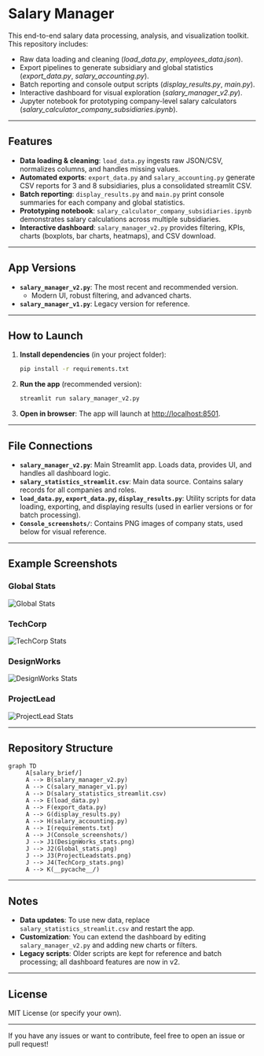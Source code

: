 # Salary Manager

This end-to-end salary data processing, analysis, and visualization toolkit. This repository includes:
  - Raw data loading and cleaning (_load_data.py_, _employees_data.json_).  
  - Export pipelines to generate subsidiary and global statistics (_export_data.py_, _salary_accounting.py_).  
  - Batch reporting and console output scripts (_display_results.py_, _main.py_).  
  - Interactive dashboard for visual exploration (_salary_manager_v2.py_).  
  - Jupyter notebook for prototyping company-level salary calculators (_salary_calculator_company_subsidiaries.ipynb_).

---

## Features

- **Data loading & cleaning**: `load_data.py` ingests raw JSON/CSV, normalizes columns, and handles missing values.
- **Automated exports**: `export_data.py` and `salary_accounting.py` generate CSV reports for 3 and 8 subsidiaries, plus a consolidated streamlit CSV.
- **Batch reporting**: `display_results.py` and `main.py` print console summaries for each company and global statistics.
- **Prototyping notebook**: `salary_calculator_company_subsidiaries.ipynb` demonstrates salary calculations across multiple subsidiaries.
- **Interactive dashboard**: `salary_manager_v2.py` provides filtering, KPIs, charts (boxplots, bar charts, heatmaps), and CSV download.

---

## App Versions

- **`salary_manager_v2.py`**: The most recent and recommended version.  
  - Modern UI, robust filtering, and advanced charts.
- **`salary_manager_v1.py`**: Legacy version for reference.

---

## How to Launch

1. **Install dependencies** (in your project folder):
	```bash
	pip install -r requirements.txt
	```
2. **Run the app** (recommended version):
	```bash
	streamlit run salary_manager_v2.py
	```
3. **Open in browser**: The app will launch at [http://localhost:8501](http://localhost:8501).

---

## File Connections

- **`salary_manager_v2.py`**: Main Streamlit app. Loads data, provides UI, and handles all dashboard logic.
- **`salary_statistics_streamlit.csv`**: Main data source. Contains salary records for all companies and roles.
- **`load_data.py`, `export_data.py`, `display_results.py`**: Utility scripts for data loading, exporting, and displaying results (used in earlier versions or for batch processing).
- **`Console_screenshots/`**: Contains PNG images of company stats, used below for visual reference.

---

## Example Screenshots

### Global Stats
![Global Stats](Console_screenshots/Global_stats.png)

### TechCorp
![TechCorp Stats](Console_screenshots/TechCorp_stats.png)

### DesignWorks
![DesignWorks Stats](Console_screenshots/DesignWorks_stats.png)

### ProjectLead
![ProjectLead Stats](Console_screenshots/ProjectLeadstats.png)

---

## Repository Structure

```mermaid
graph TD
	 A[salary_brief/]
	 A --> B(salary_manager_v2.py)
	 A --> C(salary_manager_v1.py)
	 A --> D(salary_statistics_streamlit.csv)
	 A --> E(load_data.py)
	 A --> F(export_data.py)
	 A --> G(display_results.py)
	 A --> H(salary_accounting.py)
	 A --> I(requirements.txt)
	 A --> J(Console_screenshots/)
	 J --> J1(DesignWorks_stats.png)
	 J --> J2(Global_stats.png)
	 J --> J3(ProjectLeadstats.png)
	 J --> J4(TechCorp_stats.png)
	 A --> K(__pycache__/)
```

---

## Notes

- **Data updates**: To use new data, replace `salary_statistics_streamlit.csv` and restart the app.
- **Customization**: You can extend the dashboard by editing `salary_manager_v2.py` and adding new charts or filters.
- **Legacy scripts**: Older scripts are kept for reference and batch processing; all dashboard features are now in v2.

---

## License

MIT License (or specify your own).

---

If you have any issues or want to contribute, feel free to open an issue or pull request!
